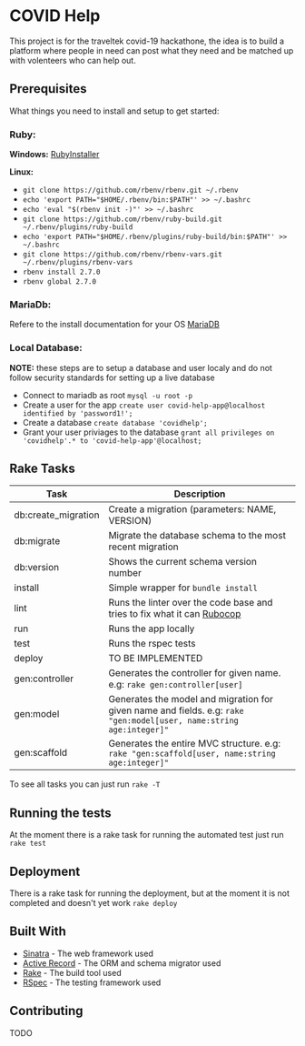 
# COVID Help

This project is for the traveltek covid-19 hackathone, the idea is to build a platform where people in need can post what they need and be matched up with volenteers who can help out.


## Prerequisites

What things you need to install and setup to get started:

### Ruby:

**Windows:** [RubyInstaller](https://rubyinstaller.org/2020/01/05/rubyinstaller-2.7.0-1-released.html)

**Linux:** 

* `git clone https://github.com/rbenv/rbenv.git ~/.rbenv`
* `echo 'export PATH="$HOME/.rbenv/bin:$PATH"' >> ~/.bashrc`
* `echo 'eval "$(rbenv init -)"' >> ~/.bashrc`
* `git clone https://github.com/rbenv/ruby-build.git ~/.rbenv/plugins/ruby-build`
* `echo 'export PATH="$HOME/.rbenv/plugins/ruby-build/bin:$PATH"' >> ~/.bashrc`
* `git clone https://github.com/rbenv/rbenv-vars.git ~/.rbenv/plugins/rbenv-vars`
* `rbenv install 2.7.0`
* `rbenv global 2.7.0`

### MariaDb:

Refere to the install documentation for your OS [MariaDB](https://mariadb.com/kb/en/getting-installing-and-upgrading-mariadb/)

### Local Database:

**NOTE:** these steps are to setup a database and user localy and do not follow security standards for setting up a live database

* Connect to mariadb as root `mysql -u root -p`
* Create a user for the app `create user covid-help-app@localhost identified by 'password1!';` 
* Create a database `create database 'covidhelp';`
* Grant your user priviages to the database `grant all privileges on 'covidhelp'.* to 'covid-help-app'@localhost;`


## Rake Tasks

Task | Description
------------ | -------------
db:create_migration | Create a migration (parameters: NAME, VERSION)
db:migrate |  Migrate the database schema to the most recent migration
db:version | Shows the current schema version number
install | Simple wrapper for `bundle install`
lint | Runs the linter over the code base and tries to fix what it can [Rubocop](https://docs.rubocop.org/en/stable/)
run | Runs the app locally
test | Runs the rspec tests
deploy | TO BE IMPLEMENTED
gen:controller | Generates the controller for given name. e.g: `rake gen:controller[user]`
gen:model | Generates the model and migration for given name and fields. e.g: `rake "gen:model[user, name:string age:integer]"`
gen:scaffold | Generates the entire MVC structure. e.g: `rake "gen:scaffold[user, name:string age:integer]"`

To see all tasks you can just run `rake -T`


## Running the tests

At the moment there is a rake task for running the automated test just run `rake test`

## Deployment

There is a rake task for running the deployment, but at the moment it is not completed and doesn't yet work `rake deploy`

## Built With

* [Sinatra](http://sinatrarb.com/intro.html) - The web framework used
* [Active Record](https://www.rubydoc.info/gems/sinatra-activerecord/2.0.18) - The ORM and schema migrator used
* [Rake](https://ruby.github.io/rake/) - The build tool used
* [RSpec](https://rspec.info/documentation/) - The testing framework used

## Contributing

TODO

